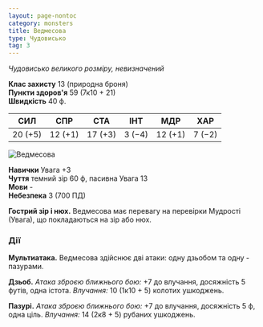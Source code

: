 ```yaml
---
layout: page-nontoc
category: monsters
title: Ведмесова
type: Чудовисько
tag: 3
---
```


_Чудовисько великого розміру, невизначений_

**Клас захисту** 13 (природна броня)    
**Пункти здоров'я** 59 (7к10 + 21)    
**Швидкість** 40 ф.

| СИЛ     | СПР     | СТА     | ІНТ    | МДР     | ХАР    |
| ------- | ------- | ------- | ------ | ------- | ------ |
| 20 (+5) | 12 (+1) | 17 (+3) | 3 (−4) | 12 (+1) | 7 (−2) |

![Ведмесова](https://www.dndbeyond.com/avatars/thumbnails/30834/185/1000/1000/638063883093825018.png)

**Навички** Увага +3    
**Чуття** темний зір 60 ф, пасивна Увага 13    
**Мови** -    
**Небезпека** 3 (700 ПД)

**Гострий зір і нюх.** Ведмесова має перевагу на перевірки Мудрості (Увага), що покладаються на зір або нюх.

### Дії
**Мультиатака.** Ведмесова здійснює дві атаки: одну дзьобом та одну - пазурами.    

**Дзьоб.** _Атака зброєю ближнього бою:_ +7 до влучання, досяжність 5 футів, одна істота. _Влучання:_ 10 (1к10 + 5) колотих ушкоджень.    

**Пазурі.** _Атака зброєю ближнього бою:_ +7 до влучання, досяжність 5 ф, одна ціль. _Влучання:_ 14 (2к8 + 5) рубаних ушкоджень.

